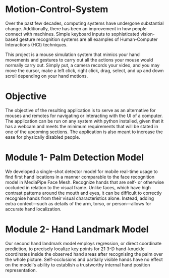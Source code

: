 # Motion-Control-System

Over the past few decades, computing systems have undergone substantial change. 
Additionally, there has been an improvement in how people connect with machines. 
Simple keyboard inputs to sophisticated vision-based gesture recognition systems 
are all examples of Human-Computer Interactions (HCI) techniques.

This project is a mouse simulation system that mimics your hand movements and gestures 
to carry out all the actions your mouse would normally carry out. Simply put, a camera records your video,
and you may move the cursor, make a left click, right click, drag, select, and up and down scroll depending on your hand motions.

# Objective

The objective of the resulting application is to serve as an alternative for mouses and remotes for navigating or interacting with the UI of a computer. The application can be run on any system with python installed, given that it has a webcam and meets the minimum requirements that will be stated in one of the upcoming sections. The application is also meant to increase the ease for physically disabled people.



# Module 1- Palm Detection Model

We developed a single-shot detector model for mobile real-time usage to find first hand locations in a manner comparable to the face recognition model in MediaPipe Face Mesh. Recognize hands that are self- or otherwise occluded in relation to the visual frame. Unlike faces, which have high contrast patterns around the mouth and eyes, it can be difficult to correctly recognise hands from their visual characteristics alone. Instead, adding extra context—such as details of the arm, torso, or person—allows for accurate hand localization.


# Module 2- Hand Landmark Model

Our second hand landmark model employs regression, or direct coordinate prediction, to precisely localize key points for 21 3-D hand-knuckle coordinates inside the observed hand areas after recognising the palm over the whole picture. Self-occlusions and partially visible hands have no effect on the model's ability to establish a trustworthy internal hand position representation.
